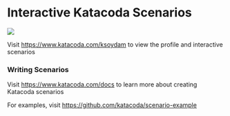 # Interactive Katacoda Scenarios

[![](http://shields.katacoda.com/katacoda/ksoydam/count.svg)](https://www.katacoda.com/ksoydam "Get your profile on Katacoda.com")

Visit https://www.katacoda.com/ksoydam to view the profile and interactive scenarios

### Writing Scenarios
Visit https://www.katacoda.com/docs to learn more about creating Katacoda scenarios

For examples, visit https://github.com/katacoda/scenario-example
